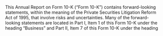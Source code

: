 This  Annual  Report  on  Form  10-K  (“Form  10-K”)  contains  forward-looking  statements,  within  the  meaning  of  the  Private
Securities  Litigation  Reform  Act  of  1995,  that  involve  risks  and  uncertainties.  Many  of  the  forward-looking  statements  are
located in Part I, Item 1 of this Form 10-K under the heading “Business” and Part II, Item 7 of this Form 10-K under the heading